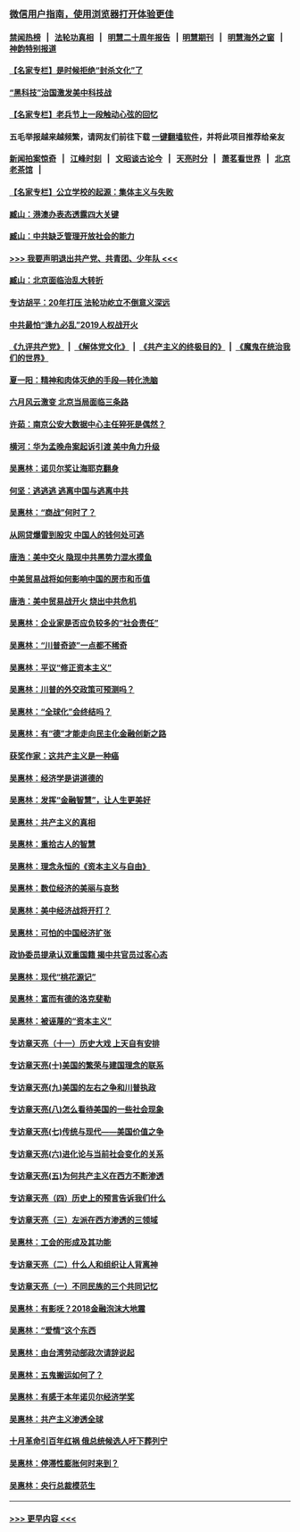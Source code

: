 ### [微信用户指南，使用浏览器打开体验更佳](https://github.com/gfw-breaker/banned-news1/blob/master/indexes/wechat-guide.md?t=0)
#### [禁闻热榜](热点新闻.md?t=0)  &nbsp;&nbsp;|&nbsp;&nbsp; [法轮功真相](https://github.com/gfw-breaker/truth/blob/master/README.md?t=0) &nbsp;&nbsp;|&nbsp;&nbsp; [明慧二十周年报告](https://github.com/gfw-breaker/mh-reports/blob/master/README.md?t=0) &nbsp;&nbsp;|&nbsp;&nbsp;[明慧期刊](https://github.com/gfw-breaker/mh-qikan) &nbsp;&nbsp;|&nbsp;&nbsp; [明慧海外之窗](https://github.com/gfw-breaker/mh-news/blob/master/README.md?t=0) &nbsp;&nbsp;|&nbsp;&nbsp; [神韵特别报道](https://github.com/gfw-breaker/mh-news/blob/master/shenyun.md?t=0)
#### [【名家专栏】是时候拒绝“封杀文化”了](../pages/nsc423/n11814093.md?t=02130955) 
#### [“黑科技”治国激发美中科技战](../pages/nsc423/n11638056.md?t=02130955) 
#### [【名家专栏】老兵节上一段触动心弦的回忆](../pages/nsc423/n11646016.md?t=02130955) 
#### 五毛举报越来越频繁，请网友们前往下载 [一键翻墙软件](https://github.com/gfw-breaker/ssr-accounts)，并将此项目推荐给亲友
#### [新闻拍案惊奇](https://github.com/gfw-breaker/banned-news1/blob/master/pages/link4.md) &nbsp;&nbsp;|&nbsp;&nbsp; [江峰时刻](https://github.com/gfw-breaker/banned-news1/blob/master/pages/link4.md) &nbsp;&nbsp;|&nbsp;&nbsp; [文昭谈古论今](https://github.com/gfw-breaker/banned-news1/blob/master/pages/link4.md) &nbsp;&nbsp;|&nbsp;&nbsp; [天亮时分](https://github.com/gfw-breaker/banned-news1/blob/master/pages/link4.md) &nbsp;&nbsp;|&nbsp;&nbsp; [萧茗看世界](https://github.com/gfw-breaker/banned-news1/blob/master/pages/link4.md) &nbsp;&nbsp;|&nbsp;&nbsp; [北京老茶馆](https://github.com/gfw-breaker/banned-news1/blob/master/pages/link4.md) &nbsp;&nbsp;|&nbsp;&nbsp; 
#### [【名家专栏】公立学校的起源：集体主义与失败](../pages/nsc423/n11601833.md?t=02130955) 
#### [臧山：港澳办表态透露四大关键](../pages/nsc423/n11421628.md?t=02130955) 
#### [臧山：中共缺乏管理开放社会的能力](../pages/nsc423/n11407457.md?t=02130955) 
#### [>>> 我要声明退出共产党、共青团、少年队 <<<](https://github.com/begood0513/goodnews/blob/master/quit/letter.md) 
#### [臧山：北京面临治乱大转折](../pages/nsc423/n11406895.md?t=02130955) 
#### [专访胡平：20年打压 法轮功屹立不倒意义深远](../pages/nsc423/n11398800.md?t=02130955) 
#### [中共最怕“逢九必乱”2019人权战开火](../pages/nsc423/n11385248.md?t=02130955) 
#### [《九评共产党》](https://github.com/begood0513/9ping.md/blob/master/README.md) &nbsp;|&nbsp; [《解体党文化》](../../../../jtdwh.md/blob/master/README.md)  &nbsp;|&nbsp; [《共产主义的终极目的》](../../../../gczydzjmd.md/blob/master/README.md) &nbsp;|&nbsp; [《魔鬼在统治我们的世界》](../../../../mgztzwmdsj.md/blob/master/README.md) 
#### [夏一阳：精神和肉体灭绝的手段—转化洗脑](../pages/nsc423/n11368250.md?t=02130955) 
#### [六月风云激变 北京当局面临三条路](../pages/nsc423/n11313668.md?t=02130955) 
#### [许茹：南京公安大数据中心主任猝死是偶然？](../pages/nsc423/n11064744.md?t=02130955) 
#### [横河：华为孟晚舟案起诉引渡 美中角力升级](../pages/nsc423/n11027230.md?t=02130955) 
#### [吴惠林：诺贝尔奖让海耶克翻身](../pages/nsc423/n10890049.md?t=02130955) 
#### [何坚：逃逃逃 逃离中国与逃离中共](../pages/nsc423/n10592891.md?t=02130955) 
#### [吴惠林：“商战”何时了？](../pages/nsc423/n10573558.md?t=02130955) 
#### [从网贷爆雷到股灾 中国人的钱何处可逃](../pages/nsc423/n10572800.md?t=02130955) 
#### [唐浩：美中交火 隐现中共黑势力混水摸鱼](../pages/nsc423/n10544040.md?t=02130955) 
#### [中美贸易战将如何影响中国的房市和币值](../pages/nsc423/n10543697.md?t=02130955) 
#### [唐浩：美中贸易战开火 烧出中共危机](../pages/nsc423/n10540126.md?t=02130955) 
#### [吴惠林：企业家是否应负较多的“社会责任”](../pages/nsc423/n10535022.md?t=02130955) 
#### [吴惠林：“川普奇迹”一点都不稀奇](../pages/nsc423/n10512808.md?t=02130955) 
#### [吴惠林：平议“修正资本主义”](../pages/nsc423/n10495724.md?t=02130955) 
#### [吴惠林：川普的外交政策可预测吗？](../pages/nsc423/n10462387.md?t=02130955) 
#### [吴惠林：“全球化”会终结吗？](../pages/nsc423/n10452838.md?t=02130955) 
#### [吴惠林：有“德”才能走向民主化金融创新之路](../pages/nsc423/n10432292.md?t=02130955) 
#### [获奖作家：这共产主义是一种癌](../pages/nsc423/n10431541.md?t=02130955) 
#### [吴惠林：经济学是讲道德的](../pages/nsc423/n10398014.md?t=02130955) 
#### [吴惠林：发挥“金融智慧”，让人生更美好](../pages/nsc423/n10375019.md?t=02130955) 
#### [吴惠林：共产主义的真相](../pages/nsc423/n10351394.md?t=02130955) 
#### [吴惠林：重拾古人的智慧](../pages/nsc423/n10337691.md?t=02130955) 
#### [吴惠林：理念永恒的《资本主义与自由》](../pages/nsc423/n10316274.md?t=02130955) 
#### [吴惠林：数位经济的美丽与哀愁](../pages/nsc423/n10292946.md?t=02130955) 
#### [吴惠林：美中经济战将开打？](../pages/nsc423/n10258825.md?t=02130955) 
#### [吴惠林：可怕的中国经济扩张](../pages/nsc423/n10219147.md?t=02130955) 
#### [政协委员提承认双重国籍 揭中共官员过客心态](../pages/nsc423/n10208809.md?t=02130955) 
#### [吴惠林：现代“桃花源记”](../pages/nsc423/n10185234.md?t=02130955) 
#### [吴惠林：富而有德的洛克斐勒](../pages/nsc423/n10142264.md?t=02130955) 
#### [吴惠林：被诬蔑的“资本主义”](../pages/nsc423/n10124816.md?t=02130955) 
#### [专访章天亮（十一）历史大戏 上天自有安排](../pages/nsc423/n10094905.md?t=02130955) 
#### [专访章天亮(十)美国的繁荣与建国理念的联系](../pages/nsc423/n10094899.md?t=02130955) 
#### [专访章天亮(九)美国的左右之争和川普执政](../pages/nsc423/n10094889.md?t=02130955) 
#### [专访章天亮(八)怎么看待美国的一些社会现象](../pages/nsc423/n10094857.md?t=02130955) 
#### [专访章天亮(七)传统与现代——美国价值之争](../pages/nsc423/n10093140.md?t=02130955) 
#### [专访章天亮(六)进化论与当前社会变化的关系](../pages/nsc423/n10092036.md?t=02130955) 
#### [专访章天亮(五)为何共产主义在西方不断渗透](../pages/nsc423/n10083620.md?t=02130955) 
#### [专访章天亮（四）历史上的预言告诉我们什么](../pages/nsc423/n10083606.md?t=02130955) 
#### [专访章天亮（三）左派在西方渗透的三领域](../pages/nsc423/n10081115.md?t=02130955) 
#### [吴惠林：工会的形成及其功能](../pages/nsc423/n10080633.md?t=02130955) 
#### [专访章天亮（二）什么人和组织让人背离神](../pages/nsc423/n10076637.md?t=02130955) 
#### [专访章天亮（一）不同民族的三个共同记忆](../pages/nsc423/n10074188.md?t=02130955) 
#### [吴惠林：有影呒？2018金融泡沫大地震](../pages/nsc423/n10040534.md?t=02130955) 
#### [吴惠林：“爱情”这个东西](../pages/nsc423/n10019423.md?t=02130955) 
#### [吴惠林：由台湾劳动部政次请辞说起](../pages/nsc423/n9979679.md?t=02130955) 
#### [吴惠林：五鬼搬运如何了？](../pages/nsc423/n9925338.md?t=02130955) 
#### [吴惠林：有感于本年诺贝尔经济学奖](../pages/nsc423/n9871883.md?t=02130955) 
#### [吴惠林：共产主义渗透全球](../pages/nsc423/n9812748.md?t=02130955) 
#### [十月革命引百年红祸 俄总统候选人吁下葬列宁](../pages/nsc423/n9810182.md?t=02130955) 
#### [吴惠林：停滞性膨胀何时来到？](../pages/nsc423/n9764136.md?t=02130955) 
#### [吴惠林：央行总裁模范生](../pages/nsc423/n9728134.md?t=02130955) 

----
#### [ >>> 更早内容 <<< ](../indexes/nsc423-earlier.md)
